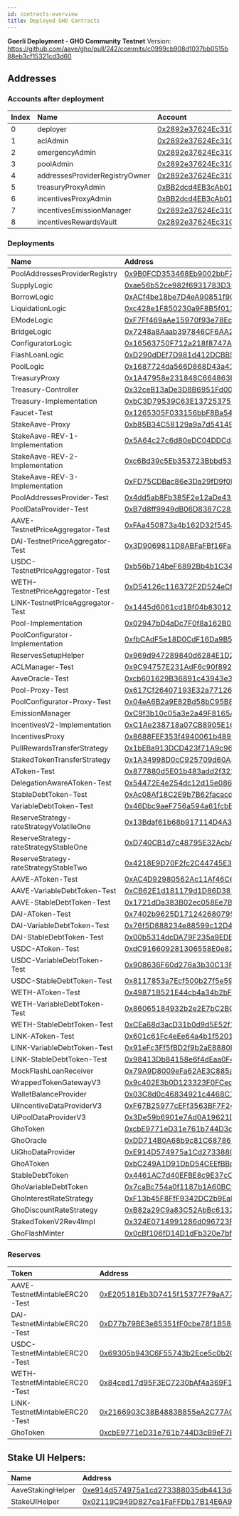 ```yaml
---
id: contracts-overview
title: Deployed GHO Contracts
---
```


**Goerli Deployment - GHO Community Testnet**
Version: https://github.com/aave/gho/pull/242/commits/c0999cb908d1037bb0515b88eb3cf15321cd3d60

## Addresses

### Accounts after deployment

| Index | Name                           | Account                                                                                                                      | Balance              |
| :---- | :----------------------------- | :--------------------------------------------------------------------------------------------------------------------------- | :------------------- |
| 0     | deployer                       | [0x2892e37624Ec31CC42502f297821109700270971](https://goerli.etherscan.io/address/0x2892e37624Ec31CC42502f297821109700270971) | 1.861302195616845423 |
| 1     | aclAdmin                       | [0x2892e37624Ec31CC42502f297821109700270971](https://goerli.etherscan.io/address/0x2892e37624Ec31CC42502f297821109700270971) | 1.861302195616845423 |
| 2     | emergencyAdmin                 | [0x2892e37624Ec31CC42502f297821109700270971](https://goerli.etherscan.io/address/0x2892e37624Ec31CC42502f297821109700270971) | 1.861302195616845423 |
| 3     | poolAdmin                      | [0x2892e37624Ec31CC42502f297821109700270971](https://goerli.etherscan.io/address/0x2892e37624Ec31CC42502f297821109700270971) | 1.861302195616845423 |
| 4     | addressesProviderRegistryOwner | [0x2892e37624Ec31CC42502f297821109700270971](https://goerli.etherscan.io/address/0x2892e37624Ec31CC42502f297821109700270971) | 1.861302195616845423 |
| 5     | treasuryProxyAdmin             | [0xBB2dcd4EB3cAb01656cEb5340B1A55bc25b46364](https://goerli.etherscan.io/address/0xBB2dcd4EB3cAb01656cEb5340B1A55bc25b46364) | 0.049895229958848198 |
| 6     | incentivesProxyAdmin           | [0xBB2dcd4EB3cAb01656cEb5340B1A55bc25b46364](https://goerli.etherscan.io/address/0xBB2dcd4EB3cAb01656cEb5340B1A55bc25b46364) | 0.049895229958848198 |
| 7     | incentivesEmissionManager      | [0x2892e37624Ec31CC42502f297821109700270971](https://goerli.etherscan.io/address/0x2892e37624Ec31CC42502f297821109700270971) | 1.861302195616845423 |
| 8     | incentivesRewardsVault         | [0x2892e37624Ec31CC42502f297821109700270971](https://goerli.etherscan.io/address/0x2892e37624Ec31CC42502f297821109700270971) | 1.861302195616845423 |

### Deployments

| Name                                    | Address                                                                                                                      |
| :-------------------------------------- | :--------------------------------------------------------------------------------------------------------------------------- |
|      PoolAddressesProviderRegistry      | [0x9B0FCD353468Eb9002bbF7cEA04e7EdA3AC188Ed](https://goerli.etherscan.io/address/0x9B0FCD353468Eb9002bbF7cEA04e7EdA3AC188Ed) |
|               SupplyLogic               | [0xae56b52ce982f6931783D35973EAb0cF71ee40a8](https://goerli.etherscan.io/address/0xae56b52ce982f6931783D35973EAb0cF71ee40a8) |
|               BorrowLogic               | [0xACf4be18be7D4eA90851f90A2816c2022bc5f9D0](https://goerli.etherscan.io/address/0xACf4be18be7D4eA90851f90A2816c2022bc5f9D0) |
|            LiquidationLogic             | [0xc428e1F850230a9F8B5f01301ea911c6df631ae1](https://goerli.etherscan.io/address/0xc428e1F850230a9F8B5f01301ea911c6df631ae1) |
|               EModeLogic                | [0xF7Ff469aAe15970f93e78Ec9e213e3b888B90179](https://goerli.etherscan.io/address/0xF7Ff469aAe15970f93e78Ec9e213e3b888B90179) |
|               BridgeLogic               | [0x7248a8Aaab397846CF6AA2B2E63CcdbBd771Bb06](https://goerli.etherscan.io/address/0x7248a8aaab397846cf6aa2b2e63ccdbbd771bb06) |
|            ConfiguratorLogic            | [0x16563750F712a218f8747Ae5681fD27f8665D645](https://goerli.etherscan.io/address/0x16563750F712a218f8747Ae5681fD27f8665D645) |
|             FlashLoanLogic              | [0xD290dDEf7D981d412DCBB56321FFD2a10aAb4A62](https://goerli.etherscan.io/address/0xD290dDEf7D981d412DCBB56321FFD2a10aAb4A62) |
|                PoolLogic                | [0x1687724da566D868D43a4163d741E156E74901DF](https://goerli.etherscan.io/address/0x1687724da566D868D43a4163d741E156E74901DF) |
|              TreasuryProxy              | [0x1A47958e231848C664863D213bC27b018934477D](https://goerli.etherscan.io/address/0x1A47958e231848C664863D213bC27b018934477D) |
|           Treasury-Controller           | [0x32ceB13aDe3D8B6951Fd00cE3cFaB6B7204B3d68](https://goerli.etherscan.io/address/0x32ceB13aDe3D8B6951Fd00cE3cFaB6B7204B3d68) |
|         Treasury-Implementation         | [0xbC3D79539C63E1372537527A3d882b2b81fD959c](https://goerli.etherscan.io/address/0xbC3D79539C63E1372537527A3d882b2b81fD959c) |
|               Faucet-Test               | [0x1265305F033156bbF8Ba54fE45DD5685BEc4Cc44](https://goerli.etherscan.io/address/0x1265305F033156bbF8Ba54fE45DD5685BEc4Cc44) |
|             StakeAave-Proxy             | [0xb85B34C58129a9a7d54149e86934ed3922b05592](https://goerli.etherscan.io/address/0xb85B34C58129a9a7d54149e86934ed3922b05592) |
|     StakeAave-REV-1-Implementation      | [0x5A64c27c6d80eDC04DDCd47535E3aAfd37710f4F](https://goerli.etherscan.io/address/0x5A64c27c6d80eDC04DDCd47535E3aAfd37710f4F) |
|     StakeAave-REV-2-Implementation      | [0xc6Bd39c5Eb353723Bbbd53ffAB47e75EE20fc197](https://goerli.etherscan.io/address/0xc6Bd39c5Eb353723Bbbd53ffAB47e75EE20fc197) |
|     StakeAave-REV-3-Implementation      | [0xFD75CDBac86e3Da29fD9f0b3b0ED1A1eF347Dc49](https://goerli.etherscan.io/address/0xFD75CDBac86e3Da29fD9f0b3b0ED1A1eF347Dc49) |
|       PoolAddressesProvider-Test        | [0x4dd5ab8Fb385F2e12aDe435ba7AFA812F1d364D0](https://goerli.etherscan.io/address/0x4dd5ab8Fb385F2e12aDe435ba7AFA812F1d364D0) |
|          PoolDataProvider-Test          | [0xB7d8ff9949dB06D8387C28332045b8F734641755](https://goerli.etherscan.io/address/0xB7d8ff9949dB06D8387C28332045b8F734641755) |
|    AAVE-TestnetPriceAggregator-Test     | [0xFAa450873a4b162D32f545a85e678C13Ca8d4Ae9](https://goerli.etherscan.io/address/0xFAa450873a4b162D32f545a85e678C13Ca8d4Ae9) |
|     DAI-TestnetPriceAggregator-Test     | [0x3D9069811D8ABFaFBf16Fa07FC875E39D4dd29DA](https://goerli.etherscan.io/address/0x3D9069811D8ABFaFBf16Fa07FC875E39D4dd29DA) |
|    USDC-TestnetPriceAggregator-Test     | [0xb56b714beF6892Bb4b1C342557bb6a1dD3Cb8cb7](https://goerli.etherscan.io/address/0xb56b714beF6892Bb4b1C342557bb6a1dD3Cb8cb7) |
|    WETH-TestnetPriceAggregator-Test     | [0xD54126c116372F2D524eCfc8831E936C999a894B](https://goerli.etherscan.io/address/0xD54126c116372F2D524eCfc8831E936C999a894B) |
|    LINK-TestnetPriceAggregator-Test     | [0x1445d6061cd1Bf04b8301292f25E1D7d027CdE04](https://goerli.etherscan.io/address/0x1445d6061cd1Bf04b8301292f25E1D7d027CdE04) |
|           Pool-Implementation           | [0x02947bD4aDc7F0f8a162B04c39D6965b1CD8c19C](https://goerli.etherscan.io/address/0x02947bD4aDc7F0f8a162B04c39D6965b1CD8c19C) |
|     PoolConfigurator-Implementation     | [0xfbCAdF5e18D0CdF16Da9B5C5056Ba67Dfa625Ad8](https://goerli.etherscan.io/address/0xfbCAdF5e18D0CdF16Da9B5C5056Ba67Dfa625Ad8) |
|           ReservesSetupHelper           | [0x969d947289840d6284E1D2EFBB27Ae0920A7D53f](https://goerli.etherscan.io/address/0x969d947289840d6284E1D2EFBB27Ae0920A7D53f) |
|             ACLManager-Test             | [0x9C94757E231AdF6c90f89259DFA0841a1bf8172f](https://goerli.etherscan.io/address/0x9C94757E231AdF6c90f89259DFA0841a1bf8172f) |
|             AaveOracle-Test             | [0xcb601629B36891c43943e3CDa2eB18FAc38B5c4e](https://goerli.etherscan.io/address/0xcb601629B36891c43943e3CDa2eB18FAc38B5c4e) |
|             Pool-Proxy-Test             | [0x617Cf26407193E32a771264fB5e9b8f09715CdfB](https://goerli.etherscan.io/address/0x617Cf26407193E32a771264fB5e9b8f09715CdfB) |
|       PoolConfigurator-Proxy-Test       | [0x04eA6B2a9E82Bd58bC95B8eA2b90496356dD969F](https://goerli.etherscan.io/address/0x04eA6B2a9E82Bd58bC95B8eA2b90496356dD969F) |
|             EmissionManager             | [0xC9f3b10c05a3e2a49F8165AC29b9275f85DE06cD](https://goerli.etherscan.io/address/0xC9f3b10c05a3e2a49F8165AC29b9275f85DE06cD) |
|       IncentivesV2-Implementation       | [0xC1Ae238718a07CB8905E16bFbc8DCe5E52CebE35](https://goerli.etherscan.io/address/0xC1Ae238718a07CB8905E16bFbc8DCe5E52CebE35) |
|             IncentivesProxy             | [0x8688FEF353f4940061b4893d563de1C487Aa92Fd](https://goerli.etherscan.io/address/0x8688FEF353f4940061b4893d563de1C487Aa92Fd) |
|       PullRewardsTransferStrategy       | [0x1bEBa913DCD423f71A9c964A35f39E46661E90f0](https://goerli.etherscan.io/address/0x1bEBa913DCD423f71A9c964A35f39E46661E90f0) |
|       StakedTokenTransferStrategy       | [0x1A34998D0cC925709d60A36A95d0fD774688cE74](https://goerli.etherscan.io/address/0x1A34998D0cC925709d60A36A95d0fD774688cE74) |
|               AToken-Test               | [0x877880d5E01b483add2f3223B709a26b622F0852](https://goerli.etherscan.io/address/0x877880d5E01b483add2f3223B709a26b622F0852) |
|       DelegationAwareAToken-Test        | [0x54472E4e254dc12d15e0862eaaafd3C828F375E9](https://goerli.etherscan.io/address/0x54472E4e254dc12d15e0862eaaafd3C828F375E9) |
|          StableDebtToken-Test           | [0xAc08Af18C2E9b7B62facacd048d2F89a25024474](https://goerli.etherscan.io/address/0xAc08Af18C2E9b7B62facacd048d2F89a25024474) |
|         VariableDebtToken-Test          | [0x46Dbc9aeF756a594a61fcbB35902F24103044cBf](https://goerli.etherscan.io/address/0x46Dbc9aeF756a594a61fcbB35902F24103044cBf) |
| ReserveStrategy-rateStrategyVolatileOne | [0x13Bdaf61b68b917114D4A356c2098D703D4C4aB7](https://goerli.etherscan.io/address/0x13Bdaf61b68b917114D4A356c2098D703D4C4aB7) |
|  ReserveStrategy-rateStrategyStableOne  | [0xD740CB1d7c48795E32AcbA5c6A6b6E9ACBdD33F0](https://goerli.etherscan.io/address/0xD740CB1d7c48795E32AcbA5c6A6b6E9ACBdD33F0) |
|  ReserveStrategy-rateStrategyStableTwo  | [0x4218E9D70F2fc2C44745E33DbfA7f7E90b19C783](https://goerli.etherscan.io/address/0x4218E9D70F2fc2C44745E33DbfA7f7E90b19C783) |
|            AAVE-AToken-Test             | [0xAC4D92980562Ac11Af46C6C7CEdD7C819C2028D0](https://goerli.etherscan.io/address/0xAC4D92980562Ac11Af46C6C7CEdD7C819C2028D0) |
|       AAVE-VariableDebtToken-Test       | [0xCB62E1d181179d1D86D3877e221D1EdE0bDD8841](https://goerli.etherscan.io/address/0xCB62E1d181179d1D86D3877e221D1EdE0bDD8841) |
|        AAVE-StableDebtToken-Test        | [0x1721dDa383B02ec058Ee7B47596F61246eAD0069](https://goerli.etherscan.io/address/0x1721dDa383B02ec058Ee7B47596F61246eAD0069) |
|             DAI-AToken-Test             | [0x7402b9625D1712426807952b798e3180dC38876F](https://goerli.etherscan.io/address/0x7402b9625D1712426807952b798e3180dC38876F) |
|       DAI-VariableDebtToken-Test        | [0x76f5D888234e88599c12D46A2a55Fece923cf48c](https://goerli.etherscan.io/address/0x76f5D888234e88599c12D46A2a55Fece923cf48c) |
|        DAI-StableDebtToken-Test         | [0x00b5314dcDA79F235a9EDE5dA53e63A9747c3f22](https://goerli.etherscan.io/address/0x00b5314dcDA79F235a9EDE5dA53e63A9747c3f22) |
|            USDC-AToken-Test             | [0xdC916609281306558E0e8245bFBf90EFd3eCAb96](https://goerli.etherscan.io/address/0xdC916609281306558E0e8245bFBf90EFd3eCAb96) |
|       USDC-VariableDebtToken-Test       | [0x908636F60d276a3b30C13F300065E1Cf43bf49cf](https://goerli.etherscan.io/address/0x908636F60d276a3b30C13F300065E1Cf43bf49cf) |
|        USDC-StableDebtToken-Test        | [0x8117853a7Ecf500b27f5e5901c326B3840E58784](https://goerli.etherscan.io/address/0x8117853a7Ecf500b27f5e5901c326B3840E58784) |
|            WETH-AToken-Test             | [0x49871B521E44cb4a34b2bF2cbCF03C1CF895C48b](https://goerli.etherscan.io/address/0x49871B521E44cb4a34b2bF2cbCF03C1CF895C48b) |
|       WETH-VariableDebtToken-Test       | [0x86065184932b2e2E7bC2BC953Cd3d131d2497cDe](https://goerli.etherscan.io/address/0x86065184932b2e2E7bC2BC953Cd3d131d2497cDe) |
|        WETH-StableDebtToken-Test        | [0xCEa68d3acD31b0d9d5E52f15Ce2662592C24aFc9](https://goerli.etherscan.io/address/0xCEa68d3acD31b0d9d5E52f15Ce2662592C24aFc9) |
|            LINK-AToken-Test             | [0x601c61Fc4eEe64a4b1f5201125b788dc1585746b](https://goerli.etherscan.io/address/0x601c61Fc4eEe64a4b1f5201125b788dc1585746b) |
|       LINK-VariableDebtToken-Test       | [0x91eFc3Ff5fBD2f9b2aE8880Bb1d52Db3e01A261d](https://goerli.etherscan.io/address/0x91eFc3Ff5fBD2f9b2aE8880Bb1d52Db3e01A261d) |
|        LINK-StableDebtToken-Test        | [0x98413Db84158e6f4dEaa0F4d098240a7FdfA7060](https://goerli.etherscan.io/address/0x98413Db84158e6f4dEaa0F4d098240a7FdfA7060) |
|          MockFlashLoanReceiver          | [0x79A9D8009eFa62AE3C885aaD2a382c85FD90f87a](https://goerli.etherscan.io/address/0x79A9D8009eFa62AE3C885aaD2a382c85FD90f87a) |
|          WrappedTokenGatewayV3          | [0x9c402E3b0D123323F0FCed781b8184Ec7E02Dd31](https://goerli.etherscan.io/address/0x9c402E3b0D123323F0FCed781b8184Ec7E02Dd31) |
|          WalletBalanceProvider          | [0x03C8d0c46834921c4468C15A03E5d76Ae5CA3133](https://goerli.etherscan.io/address/0x03C8d0c46834921c4468C15A03E5d76Ae5CA3133) |
|        UiIncentiveDataProviderV3        | [0xF67B25977cEFf3563BF7F24A531D6CEAe6870a9d](https://goerli.etherscan.io/address/0xF67B25977cEFf3563BF7F24A531D6CEAe6870a9d) |
|          UiPoolDataProviderV3           | [0x3De59b6901e7Ad0A19621D49C5b52cC9a4977e52](https://goerli.etherscan.io/address/0x3De59b6901e7Ad0A19621D49C5b52cC9a4977e52) |
|                GhoToken                 | [0xcbE9771eD31e761b744D3cB9eF78A1f32DD99211](https://goerli.etherscan.io/address/0xcbE9771eD31e761b744D3cB9eF78A1f32DD99211) |
|               GhoOracle                 | [0xDD714B0A68b9c81C6878688c5dc6238f8AC8eadD](https://goerli.etherscan.io/address/0xDD714B0A68b9c81C6878688c5dc6238f8AC8eadD) |
|             UiGhoDataProvider           | [0xE914D574975a1Cd273388035Db4413dda788c0E5](https://goerli.etherscan.io/address/0xE914D574975a1Cd273388035Db4413dda788c0E5) |
|                GhoAToken                | [0xbC249A1D91DbD54CEEfBBdC66e01FC515FA3980c](https://goerli.etherscan.io/address/0xbC249A1D91DbD54CEEfBBdC66e01FC515FA3980c) |
|             StableDebtToken             | [0x4461AC7d40EFBE8c9E37cC341dA380c57a9B2B78](https://goerli.etherscan.io/address/0x4461AC7d40EFBE8c9E37cC341dA380c57a9B2B78) |
|          GhoVariableDebtToken           | [0x7caBc754a0f1187b1A60BC9375508e07b362bDad](https://goerli.etherscan.io/address/0x7caBc754a0f1187b1A60BC9375508e07b362bDad) |
|         GhoInterestRateStrategy         | [0xF13b45F8FfF9342DC2b9EaD0D8442138ab8FA401](https://goerli.etherscan.io/address/0xF13b45F8FfF9342DC2b9EaD0D8442138ab8FA401) |
|         GhoDiscountRateStrategy         | [0xB82a29C9a83C52AbBc61327296B4Bb4Fa52050dA](https://goerli.etherscan.io/address/0xB82a29C9a83C52AbBc61327296B4Bb4Fa52050dA) |
|          StakedTokenV2Rev4Impl          | [0x324E0714991286d096723F2f24Ad20AAd3b5563A](https://goerli.etherscan.io/address/0x324E0714991286d096723F2f24Ad20AAd3b5563A) |
|             GhoFlashMinter              | [0x0cBf106fD14D1dFb320e7bfaA466FDCEC6471d46](https://goerli.etherscan.io/address/0x0cBf106fD14D1dFb320e7bfaA466FDCEC6471d46) |

### Reserves

| Token                          | Address                                                                                                                      |
| :----------------------------- | :--------------------------------------------------------------------------------------------------------------------------- |
| AAVE-TestnetMintableERC20-Test | [0xE205181Eb3D7415f15377F79aA7769F846cE56DD](https://goerli.etherscan.io/address/0xE205181Eb3D7415f15377F79aA7769F846cE56DD) |
| DAI-TestnetMintableERC20-Test  | [0xD77b79BE3e85351fF0cbe78f1B58cf8d1064047C](https://goerli.etherscan.io/address/0xD77b79BE3e85351fF0cbe78f1B58cf8d1064047C) |
| USDC-TestnetMintableERC20-Test | [0x69305b943C6F55743b2Ece5c0b20507300a39FC3](https://goerli.etherscan.io/address/0x69305b943C6F55743b2Ece5c0b20507300a39FC3) |
| WETH-TestnetMintableERC20-Test | [0x84ced17d95F3EC7230bAf4a369F1e624Ae60090d](https://goerli.etherscan.io/address/0x84ced17d95F3EC7230bAf4a369F1e624Ae60090d) |
| LINK-TestnetMintableERC20-Test | [0x2166903C38B4883B855eA2C77A02430a27Cdfede](https://goerli.etherscan.io/address/0x2166903C38B4883B855eA2C77A02430a27Cdfede) |
|            GhoToken            | [0xcbE9771eD31e761b744D3cB9eF78A1f32DD99211](https://goerli.etherscan.io/address/0xcbE9771eD31e761b744D3cB9eF78A1f32DD99211) |

## Stake UI Helpers:

| Name              | Address                                                                                                                      |
| :---------------- | :--------------------------------------------------------------------------------------------------------------------------- |
| AaveStakingHelper | [0xe914d574975a1cd273388035db4413dda788c0e5](https://goerli.etherscan.io/address/0xe914d574975a1cd273388035db4413dda788c0e5) |
| StakeUIHelper     | [0x02119C949D827ca1FaFFDb17B14E6A9dEE04f410](https://goerli.etherscan.io/address/0x02119C949D827ca1FaFFDb17B14E6A9dEE04f410) |